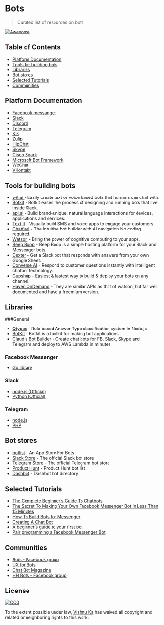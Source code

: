 Bots
===============
> Curated list of resources on bots

[![Awesome](https://cdn.rawgit.com/sindresorhus/awesome/d7305f38d29fed78fa85652e3a63e154dd8e8829/media/badge.svg)](https://github.com/sindresorhus/awesome)

Table of Contents
-----------------

- [Platform Documentation](#platform-documentation)
- [Tools for building bots](#tools-for-building-bots)
- [Libraries](#libaries)
- [Bot stores](#bot-stores)
- [Selected Tutorials](#selected-tutorials)
- [Communities](#communities)


## Platform Documentation
* [Facebook messanger](https://developers.facebook.com/products/messenger/)
* [Slack](https://api.slack.com/bot-users)
* [Discord](https://blog.discordapp.com/the-robot-revolution-has-unofficially-begun/)
* [Telegram](https://core.telegram.org/bots/api)
* [Kik](https://dev.kik.com/#/home)
* [Zulip](https://zulip.com/integrations/)
* [HipChat](https://developer.atlassian.com/hipchat/getting-started)
* [Skype](https://developer.microsoft.com/en-us/skype/bots)
* [Cisco Spark](https://developer.ciscospark.com/getting-started.html)
* [Microsoft Bot Framework](https://dev.botframework.com/)
* [WeChat](https://admin.wechat.com/)
* [VKontakt](https://new.vk.com/dev/bizmessages)

## Tools for building bots
* [wit.ai ](https://wit.ai/) - Easily create text or voice based bots that humans can chat with.
* [Botkit](https://howdy.ai/botkit/) - Botkit eases the process of designing and running bots that live inside Slack.
* [api.ai](https://api.ai/) - Build brand-unique, natural language interactions for devices, applications and services.
* [Text It](https://textit.in/) - Visually build SMS and voice apps to engage your customers.
* [Chatfuel](https://chatfuel.com/) - The intuitive bot builder with AI navigation.No coding required. 
* [Watson](http://www.ibm.com/cloud-computing/bluemix/watson/) - Bring the power of cognitive computing to your apps.
* [Beep Boop](https://beepboophq.com/) - Beep Boop is a simple hosting platform for your Slack and Messenger bots.
* [Dexter](https://rundexter.com/app/spreadsheet-bot) - Get a Slack bot that responds with answers from your own Google Sheet. 
* [Converse AI](http://www.converse.ai/) - Respond to customer questions instantly with intelligent chatbot technology.
* [Gupshup](https://www.gupshup.io/developer/home) - Easiest & fastest way to build & deploy your bots on any channel.
* [Haven OnDemand](https://dev.havenondemand.com/apis) - They are similar APIs as that of watson, but far well documented   and have a freemium version. 


## Libraries

###General
* [Qtypes](https://github.com/superscriptjs/qtypes) - Rule based Answer Type classification system in Node.js
* [BotKit](https://github.com/howdyai/botkit) - Botkit is a toolkit for making bot applications
* [Claudia Bot Builder](https://github.com/claudiajs/claudia-bot-builder) - Create chat bots for FB, Slack, Skype and Telegram and deploy to AWS Lambda in minutes


### Facebook Messenger
* [Go library](https://github.com/paked/messenger)
 
### Slack
* [node.js (Official)](https://github.com/slackhq/node-slack-client)
* [Python (Official)](https://github.com/slackhq/python-slackclient)

### Telegram
* [node.js](https://github.com/yagop/node-telegram-bot-api)
* [PHP](https://github.com/irazasyed/telegram-bot-sdk)

## Bot stores
* [botlist](https://botlist.co/) - An App Store For Bots
* [Slack Store](https://decentralizedweb.slack.com/apps) - The official Slack bot store
* [Telegram Store](https://storebot.me/) - The official Telegram bot store
* [Product Hunt](https://www.producthunt.com/topics/bots) - Product Hunt bot list
* [Dashbot](http://www.dashbot.io/bots) - Dashbot bot directory

## Selected Tutorials
* [The Complete Beginner’s Guide To Chatbots](https://chatbotsmagazine.com/the-complete-beginner-s-guide-to-chatbots-8280b7b906ca)
* [The Secret To Making Your Own Facebook Messenger Bot In Less Than 15 Minutes](https://chatbotsmagazine.com/have-15-minutes-create-your-own-facebook-messenger-bot-481a7db54892)
* [How To Build Bots for Messenger](https://developers.facebook.com/blog/post/2016/04/12/bots-for-messenger/)
* [Creating A Chat Bot](https://medium.freecodecamp.com/creating-a-chat-bot-42861e6a2acd#.32hmkqfq7)
* [A beginner’s guide to your first bot](https://slackhq.com/a-beginner-s-guide-to-your-first-bot-97e5b0b7843d#.rreq2dp6r)
* [Pair programming a Facebook Messenger Bot](https://www.youtube.com/watch?v=zFO1cRr5-qY)
 
## Communities
* [Bots - Facebook group](https://www.facebook.com/groups/chatbot/)
* [UX for Bots](https://www.facebook.com/groups/uxforbots/)
* [Chat Bot Magazine](https://chatbotsmagazine.com/)
* [HH Bots - Facebook group](https://www.facebook.com/groups/hhbots/)

## License

[![CC0](http://i.creativecommons.org/p/zero/1.0/88x31.png)](http://creativecommons.org/publicdomain/zero/1.0/)

To the extent possible under law, [Vishnu Ks](http://www.vishnuks.com) has waived all copyright and related or neighboring rights to this work.

